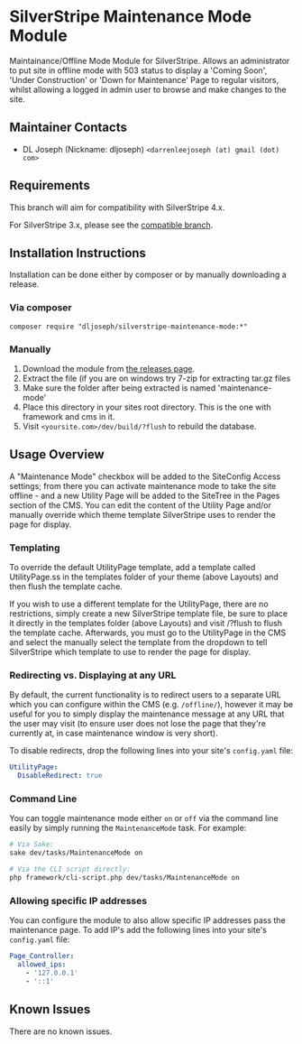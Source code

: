 # SilverStripe Maintenance Mode Module
Maintainance/Offline Mode Module for SilverStripe.  Allows an
administrator to put site in offline mode with 503 status to display a
'Coming Soon', 'Under Construction' or 'Down for Maintenance' Page to
regular visitors, whilst allowing a logged in admin user to browse and
make changes to the site.


Maintainer Contacts
-------------------
*  DL Joseph (Nickname: dljoseph) `<darrenleejoseph (at) gmail (dot) com>`

Requirements
------------

This branch will aim for compatibility with SilverStripe 4.x.

For SilverStripe 3.x, please see the [compatible branch](https://github.com/dljoseph/silverstripe-maintenance-mode/tree/1.0).


Installation Instructions
-------------------------

Installation can be done either by composer or by manually downloading a release.

### Via composer

`composer require "dljoseph/silverstripe-maintenance-mode:*"`

### Manually

 1.  Download the module from [the releases page](https://github.com/dljoseph/silverstripe-maintenance-mode/releases).
 2.  Extract the file (if you are on windows try 7-zip for extracting tar.gz files
 3.  Make sure the folder after being extracted is named 'maintenance-mode'
 4.  Place this directory in your sites root directory. This is the one with framework and cms in it.
 5. Visit `<yoursite.com>/dev/build/?flush` to rebuild the database.


Usage Overview
--------------
A "Maintenance Mode" checkbox will be added to the SiteConfig Access settings;
from there you can activate maintenance mode to take the site offline - and a
new Utility Page will be added to the SiteTree in the Pages section of the CMS.
You can edit the content of the Utility Page and/or manually override which
theme template SilverStripe uses to render the page for display.


### Templating
To override the default UtilityPage template, add a template called
UtilityPage.ss in the templates folder of your theme (above Layouts) and then
flush the template cache.

If you wish to use a different template for the UtilityPage, there are no
restrictions, simply create a new SilverStripe template file, be sure to place
it directly in the templates folder (above Layouts) and visit <yoursite>/?flush
to flush the template cache.  Afterwards, you must go to the UtilityPage in the
CMS and select the manually select the template from the dropdown to tell
SilverStripe which template to use to render the page for display.

### Redirecting vs. Displaying at any URL

By default, the current functionality is to redirect users to a separate URL which you can configure within the CMS (e.g. `/offline/`), however it may be useful for you to simply display the maintenance message at any URL that the user may visit (to ensure user does not lose the page that they're currently at, in case maintenance window is very short).

To disable redirects, drop the following lines into your site's `config.yaml` file:

```yaml
UtilityPage:
  DisableRedirect: true
```

### Command Line

You can toggle maintenance mode either `on` or `off` via the command line easily by simply running the `MaintenanceMode` task. For example:

```bash
# Via Sake:
sake dev/tasks/MaintenanceMode on

# Via the CLI script directly:
php framework/cli-script.php dev/tasks/MaintenanceMode on
```


### Allowing specific IP addresses
You can configure the module to also allow specific IP addresses pass the maintenance page.
To add IP's add the following lines into your site's `config.yaml` file:

```yaml
Page_Controller:
  allowed_ips:
    - '127.0.0.1'
    - '::1'
```

Known Issues
------------
There are no known issues.
